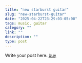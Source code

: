 ```yaml
---
title: "new starburst guitar"
slug: "new-starburst-guitar"
date: "2025-04-22T23:29:03-05:00"
tags: music, guitar
category: ""
link: ""
description: ""
type: post
---
```


Write your post here.
[buy](http://stringsbymail.com/cordoba-stage-nylon-electric-guitar-with-gigbag-edge-burst-26957.html)
